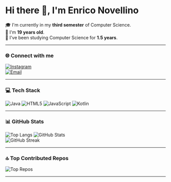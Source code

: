 <!-- README.md - GitHub Profile: Enrico Novellino -->

# Hi there 👋, I'm Enrico Novellino

🎓 I'm currently in my **third semester** of Computer Science.  
👴 I'm **19 years old**.  
📆 I've been studying Computer Science for **1.5 years**.

---

### 🌐 Connect with me

[![Instagram](https://img.shields.io/badge/Instagram-%23212121.svg?style=for-the-badge&logo=instagram&logoColor=white)](https://instagram.com/enriqueiroz_)  
[![Email](https://img.shields.io/badge/Email-%23212121.svg?style=for-the-badge&logo=gmail&logoColor=white)](mailto:enrico.guimaraes1103@gmail.com)

---

### 💻 Tech Stack

![Java](https://img.shields.io/badge/Java-%23212121.svg?style=for-the-badge&logo=openjdk&logoColor=white)
![HTML5](https://img.shields.io/badge/HTML5-%23212121.svg?style=for-the-badge&logo=html5&logoColor=white)
![JavaScript](https://img.shields.io/badge/JavaScript-%23212121.svg?style=for-the-badge&logo=javascript&logoColor=F7DF1E)
![Kotlin](https://img.shields.io/badge/Kotlin-%23212121.svg?style=for-the-badge&logo=kotlin&logoColor=white)

---

### 📊 GitHub Stats

![Top Langs](https://github-readme-stats.vercel.app/api/top-langs/?username=enriconovellino&theme=graywhite&hide_border=false&layout=compact)
![GitHub Stats](https://github-readme-stats.vercel.app/api?username=enriconovellino&theme=graywhite&hide_border=false&include_all_commits=true&count_private=true)  
![GitHub Streak](https://github-readme-streak-stats.herokuapp.com/?user=enriconovellino&theme=graywhite&hide_border=false)  

---

### 🔝 Top Contributed Repos

![Top Repos](https://github-contributor-stats.vercel.app/api?username=enriconovellino&limit=5&theme=graywhite&combine_all_yearly_contributions=true)

---
